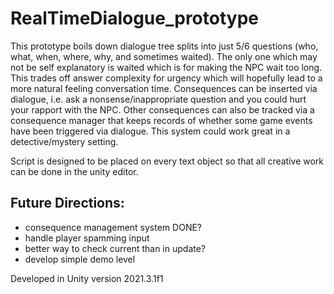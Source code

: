 # RealTimeDialogue_prototype

This prototype boils down dialogue tree splits into just 5/6 questions (who, what, when, where, why, and sometimes waited). The only one which may not be self explanatory is waited which is for making the NPC wait too long. This trades off answer complexity for urgency which will hopefully lead to a more natural feeling conversation time. Consequences can be inserted via dialogue, i.e. ask a nonsense/inappropriate question and you could hurt your rapport with the NPC. Other consequences can also be tracked via a consequence manager that keeps records of whether some game events have been triggered via dialogue. This system could work great in a detective/mystery setting.


Script is designed to be placed on every text object so that all creative work can be done in the unity editor.


## Future Directions:
- consequence management system DONE?
- handle player spamming input
- better way to check current than in update?
- develop simple demo level


Developed in Unity version 2021.3.1f1
